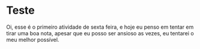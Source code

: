# Teste
Oi, esse é o primeiro atividade de sexta feira, e hoje eu penso em tentar em tirar uma boa nota, apesar que eu posso ser ansioso as vezes, eu tentarei o meu melhor possível.
